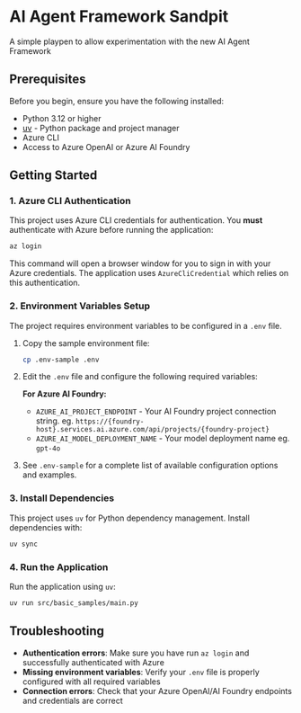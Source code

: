 # AI Agent Framework Sandpit
A simple playpen to allow experimentation with the new AI Agent Framework

## Prerequisites

Before you begin, ensure you have the following installed:
- Python 3.12 or higher
- [uv](https://docs.astral.sh/uv/) - Python package and project manager
- Azure CLI
- Access to Azure OpenAI or Azure AI Foundry

## Getting Started

### 1. Azure CLI Authentication

This project uses Azure CLI credentials for authentication. You **must** authenticate with Azure before running the application:

```bash
az login
```

This command will open a browser window for you to sign in with your Azure credentials. The application uses `AzureCliCredential` which relies on this authentication.

### 2. Environment Variables Setup

The project requires environment variables to be configured in a `.env` file.

1. Copy the sample environment file:
   ```bash
   cp .env-sample .env
   ```

2. Edit the `.env` file and configure the following required variables:

   **For Azure AI Foundry:**
   - `AZURE_AI_PROJECT_ENDPOINT` - Your AI Foundry project connection string. eg. `https://{foundry-host}.services.ai.azure.com/api/projects/{foundry-project}`
   - `AZURE_AI_MODEL_DEPLOYMENT_NAME` - Your model deployment name eg. `gpt-4o`


3. See `.env-sample` for a complete list of available configuration options and examples.

### 3. Install Dependencies

This project uses `uv` for Python dependency management. Install dependencies with:

```bash
uv sync
```

### 4. Run the Application

Run the application using `uv`:

```bash
uv run src/basic_samples/main.py
```

## Troubleshooting

- **Authentication errors**: Make sure you have run `az login` and successfully authenticated with Azure
- **Missing environment variables**: Verify your `.env` file is properly configured with all required variables
- **Connection errors**: Check that your Azure OpenAI/AI Foundry endpoints and credentials are correct
